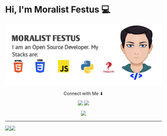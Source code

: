 # Hi, I'm Moralist Festus  💻

<img src="https://raw.githubusercontent.com/MoralistFestus/MoralistFestus/master/20201008_123455.png" alt="I am Moralist Festus, I code, I write, I contribute, I help, I develop and I solve problems with programming skills">

<p align="center">Connect with Me ⬇</p>

<p align="center">
<a href= "https://dev.to/@moralistfestus"><img src="https://img.icons8.com/windows/32/000000/dev.png"/></a>
<a href= "https://twitter.com/MoralistFestus"><img src="https://img.icons8.com/material-outlined/30/000000/twitter.png"/></a>
</p>

<p align="middle">
  <img width="600" src="https://github-profile-trophy.vercel.app/?username=MoralistFestus&rank=SS,S,AAA,AA,A,B,C&row=1&column=5"/>
</p>

---

<div>
  <img height="170" align="left" src="https://github-readme-stats.vercel.app/api?username=MoralistFestus&show_icons=true&theme=radical" />
  <img src="https://github-readme-stats.vercel.app/api/top-langs/?username=MoralistFestus&layout=compact" />
</div>
<br>
